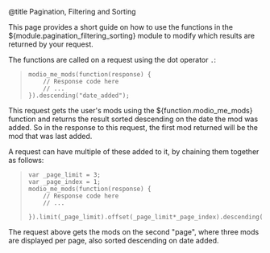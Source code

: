 @title Pagination, Filtering and Sorting

This page provides a short guide on how to use the functions in the ${module.pagination_filtering_sorting} module to modify which results are returned by your request.

The functions are called on a request using the dot operator `.`: 

> ```gml
> modio_me_mods(function(response) {
>     // Response code here
>     // ...
> }).descending("date_added");
> ```

This request gets the user's mods using the ${function.modio_me_mods} function and returns the result sorted descending on the date the mod was added.
So in the response to this request, the first mod returned will be the mod that was last added.

A request can have multiple of these added to it, by chaining them together as follows: 

> ```gml
> var _page_limit = 3;
> var _page_index = 1;
> modio_me_mods(function(response) {
>     // Response code here
>     // ...
>
> }).limit(_page_limit).offset(_page_limit*_page_index).descending("date_added");
> ```

The request above gets the mods on the second "page", where three mods are displayed per page, also sorted descending on date added.